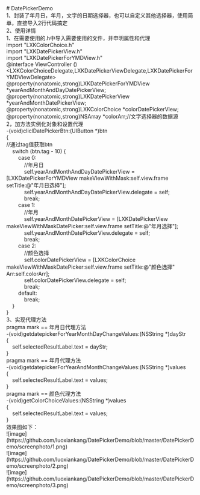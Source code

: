 
<div># DatePickerDemo</div>
<div>1、封装了年月日，年月，文字的日期选择器，也可以自定义其他选择器，使用简单，直接导入2行代码搞定</div>
<div>2、使用详情 &nbsp; &nbsp; &nbsp; &nbsp; &nbsp; &nbsp; &nbsp; &nbsp; &nbsp; &nbsp; &nbsp; &nbsp; &nbsp; &nbsp; &nbsp;</div>
<div>1、在需要使用的.h中导入需要使用的文件，并申明属性和代理 &nbsp; &nbsp; &nbsp; &nbsp; &nbsp; &nbsp; &nbsp; &nbsp; &nbsp; &nbsp; &nbsp; &nbsp; &nbsp;&nbsp;</div>
<div>import "LXKColorChoice.h" &nbsp; &nbsp; &nbsp; &nbsp; &nbsp; &nbsp; &nbsp; &nbsp; &nbsp; &nbsp; &nbsp; &nbsp; &nbsp; &nbsp; &nbsp; &nbsp; &nbsp; &nbsp;&nbsp;</div>
<div>import "LXKDatePickerView.h" &nbsp; &nbsp; &nbsp; &nbsp; &nbsp; &nbsp; &nbsp; &nbsp; &nbsp; &nbsp; &nbsp; &nbsp; &nbsp; &nbsp; &nbsp; &nbsp; &nbsp; &nbsp; &nbsp; &nbsp; &nbsp;&nbsp;</div>
<div>import "LXKDatePickerForYMDView.h" &nbsp; &nbsp; &nbsp; &nbsp; &nbsp; &nbsp; &nbsp; &nbsp; &nbsp; &nbsp; &nbsp; &nbsp; &nbsp; &nbsp; &nbsp; &nbsp; &nbsp; &nbsp; &nbsp; &nbsp; &nbsp; &nbsp;&nbsp;</div>
<div>@interface ViewController ()&lt;LXKColorChoiceDelegate,LXKDatePickerViewDelegate,LXKDatePickerForYMDViewDelegate&gt;</div>
<div>@property(nonatomic,strong)LXKDatePickerForYMDView *yearAndMonthAndDayDatePickerView;</div>
<div>@property(nonatomic,strong)LXKDatePickerView *yearAndMonthDatePickerView;</div>
<div>@property(nonatomic,strong)LXKColorChoice *colorDatePickerView;</div>
<div>@property(nonatomic,strong)NSArray *colorArr;//文字选择器的数据源</div>
<div>2，加方法实例化对象和设置代理</div>
<div>-(void)cliclDatePickerBtn:(UIButton *)btn</div>
<div>{</div>
<div>//通过tag值获取btn</div>
<div>&nbsp; &nbsp; switch (btn.tag - 10) {</div>
<div>&nbsp; &nbsp; &nbsp; &nbsp; case 0:</div>
<div>&nbsp; &nbsp; &nbsp; &nbsp; &nbsp; &nbsp; //年月日</div>
<div>&nbsp; &nbsp; &nbsp; &nbsp; &nbsp; &nbsp; self.yearAndMonthAndDayDatePickerView = [LXKDatePickerForYMDView makeViewWithMask:self.view.frame setTitle:@"年月日选择"];</div>
<div>&nbsp; &nbsp; &nbsp; &nbsp; &nbsp; &nbsp; self.yearAndMonthAndDayDatePickerView.delegate = self;</div>
<div>&nbsp; &nbsp; &nbsp; &nbsp; &nbsp; &nbsp; break;</div>
<div>&nbsp; &nbsp; &nbsp; &nbsp; case 1:</div>
<div>&nbsp; &nbsp; &nbsp; &nbsp; &nbsp; &nbsp; //年月</div>
<div>&nbsp; &nbsp; &nbsp; &nbsp; &nbsp; &nbsp; self.yearAndMonthDatePickerView = [LXKDatePickerView makeViewWithMaskDatePicker:self.view.frame setTitle:@"年月选择"];</div>
<div>&nbsp; &nbsp; &nbsp; &nbsp; &nbsp; &nbsp; self.yearAndMonthDatePickerView.delegate = self;</div>
<div>&nbsp; &nbsp; &nbsp; &nbsp; &nbsp; &nbsp; break;</div>
<div>&nbsp; &nbsp; &nbsp; &nbsp; case 2:</div>
<div>&nbsp; &nbsp; &nbsp; &nbsp; &nbsp; &nbsp; //颜色选择</div>
<div>&nbsp; &nbsp; &nbsp; &nbsp; &nbsp; &nbsp; self.colorDatePickerView = [LXKColorChoice makeViewWithMaskDatePicker:self.view.frame setTitle:@"颜色选择" Arr:self.colorArr];</div>
<div>&nbsp; &nbsp; &nbsp; &nbsp; &nbsp; &nbsp; self.colorDatePickerView.delegate = self;</div>
<div>&nbsp; &nbsp; &nbsp; &nbsp; &nbsp; &nbsp; break;</div>
<div>&nbsp; &nbsp; &nbsp; &nbsp; default:</div>
<div>&nbsp; &nbsp; &nbsp; &nbsp; &nbsp; &nbsp; break;</div>
<div>&nbsp; &nbsp; }</div>
<div>}</div>
<div>3、实现代理方法</div>
<div>pragma mark == 年月日代理方法</div>
<div>-(void)getdatepickerForYearMonthDayChangeValues:(NSString *)dayStr</div>
<div>{</div>
<div>&nbsp; &nbsp; self.selectedResultLabel.text = dayStr;</div>
<div>}</div>
<div>pragma mark == 年月代理方法</div>
<div>-(void)getdatepickerForYearAndMonthChangeValues:(NSString *)values</div>
<div>{</div>
<div>&nbsp; &nbsp; self.selectedResultLabel.text = values;</div>
<div>}</div>
<div>pragma mark == 颜色代理方法</div>
<div>-(void)getColorChoiceValues:(NSString *)values</div>
<div>{</div>
<div>&nbsp; &nbsp; self.selectedResultLabel.text = values;</div>
<div>}</div>
<div>效果图如下：</div>
<div>![image](https://github.com/luoxiankang/DatePickerDemo/blob/master/DatePickerDemo/screenphoto/1.png)</div>
<div>![image](https://github.com/luoxiankang/DatePickerDemo/blob/master/DatePickerDemo/screenphoto/2.png)</div>
<div>![image](https://github.com/luoxiankang/DatePickerDemo/blob/master/DatePickerDemo/screenphoto/3.png)</div>
<div><br></div>
